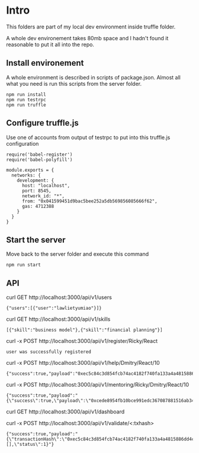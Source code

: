 # Intro

This folders are part of my local dev environment inside truffle folder. 

A whole dev environement takes 80mb space and I hadn't found it reasonable to put it all into the repo.

## Install environement

A whole environment is described in scripts of package.json. Almost all what you need is run this scripts from the server folder. 

```
npm run install
npm run testrpc
npm run truffle
```

## Configure truffle.js

Use one of accounts from output of testrpc to put into this truffle.js configuration 

```
require('babel-register')
require('babel-polyfill')

module.exports = {
  networks: {
    development: {
      host: "localhost", 
      port: 8545,
      network_id: "*",
      from: "0x041599451d9bac5bee252a5db569856085666f62",
      gas: 4712388
    }
  }
}
```

## Start the server
Move back to the server folder and execute this command

```
npm run start
```

## API

curl GET http://localhost:3000/api/v1/users

```
{"users":[{"user":"lawlietyumiao"}]}
```

curl GET http://localhost:3000/api/v1/skills

```
[{"skill":"business model"},{"skill":"financial planning"}]
```

curl -x POST http://localhost:3000/api/v1/register/Ricky/React

```
user was successfully registered
```

curl -x POST http://localhost:3000/api/v1/help/Dmitry/React/10

```
{"success":true,"payload":"0xec5c84c3d854fcb74ac4182f740fa133a4a4815886dd4ce627c5348be325e91c"}
```

curl -x POST http://localhost:3000/api/v1/mentoring/Ricky/Dmitry/React/10

```
{"success":true,"payload":"{\"success\":true,\"payload\":\"0xcede8954fb10bce991edc367087881516ab343072308e5e9bc72aefdbdd0a992\"}"}
```

curl GET http://localhost:3000/api/v1/dashboard

curl -x POST http://localhost:3000/api/v1/validate/<:txhash>

```
{"success":true,"payload":"{\"transactionHash\":\"0xec5c84c3d854fcb74ac4182f740fa133a4a4815886dd4ce627c5348be325e91c\",\"transactionIndex\":0,\"blockHash\":\"0xc0b1831d872be58ffe7c97565f3cb424fca6508db979137ec9a2c76fbcf6aec5\",\"blockNumber\":2,\"gasUsed\":127814,\"cumulativeGasUsed\":127814,\"contractAddress\":null,\"logs\":[],\"status\":1}"}
```
